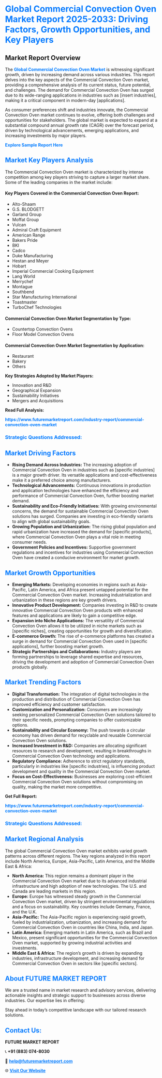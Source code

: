 <h1 style="color: #007BFF;">Global Commercial Convection Oven Market Report 2025-2033: Driving Factors, Growth Opportunities, and Key Players</h1>

<section id="overview">
<h2>Market Report Overview</h2>
<p>The <a href="https://www.futuremarketreport.com/industry-report/commercial-convection-oven-market" style="color: #007BFF; text-decoration: none;"><strong>Global Commercial Convection Oven Market</strong></a> is witnessing significant growth, driven by increasing demand across various industries. This report delves into the key aspects of the Commercial Convection Oven market, providing a comprehensive analysis of its current status, future potential, and challenges. The demand for Commercial Convection Oven has surged due to its wide-ranging applications in industries such as [insert industries], making it a critical component in modern-day [applications].</p>
<p>As consumer preferences shift and industries innovate, the Commercial Convection Oven market continues to evolve, offering both challenges and opportunities for stakeholders. The global market is expected to expand at a substantial compound annual growth rate (CAGR) over the forecast period, driven by technological advancements, emerging applications, and increasing investments by major players.</p>
</section>

<section id="overview">
<p><a href="https://www.futuremarketreport.com/request-sample/reportId=57867" style="color: #007BFF; text-decoration: none;"><strong>Explore Sample Report Here</strong></a></p>
</section>

<section id="key-players">
<h2 style="color: #007BFF;">Market Key Players Analysis</h2>
<p>The Commercial Convection Oven market is characterized by intense competition among key players striving to capture a larger market share. Some of the leading companies in the market include:</p>
<h4>Key Players Covered in the Commercial Convection Oven Report:</h4>
<ul><li>Alto-Shaam</li><li>G.S. BLODGETT</li><li>Garland Group</li><li>Moffat Group</li><li>Vulcan</li><li>Admiral Craft Equipment</li><li>American Range</li><li>Bakers Pride</li><li>BKI</li><li>Cadco</li><li>Duke Manufacturing</li><li>Hestan and Meyer</li><li>Hobart</li><li>Imperial Commercial Cooking Equipment</li><li>Lang World</li><li>Merrychef</li><li>Montague</li><li>Southbend</li><li>Star Manufacturing International</li><li>Toastmaster</li><li>TurboChef Technologies</li></ul>
<h4>Commercial Convection Oven Market Segmentation by Type:</h4>
<ul><li>Countertop Convection Ovens</li><li>Floor Model Convection Ovens</li></ul>

<h4>Commercial Convection Oven Market Segmentation by Application:</h4>
<ul><li>Restaurant</li><li>Bakery</li><li>Others</li></ul>
<p><strong>Key Strategies Adopted by Market Players:</strong></p>
<ul>
<li>Innovation and R&D</li>
<li>Geographical Expansion</li>
<li>Sustainability Initiatives</li>
<li>Mergers and Acquisitions</li>
</ul>
</section>

<section>
<p><strong>Read Full Analysis: </strong></p><a href="https://www.futuremarketreport.com/industry-report/commercial-convection-oven-market" style="color: #007BFF; text-decoration: none;"><strong>https://www.futuremarketreport.com/industry-report/commercial-convection-oven-market</strong></a>
<h3 style="color: #007BFF;">Strategic Questions Addressed:</h3>
</section>

<section id="driving-factors">
<h2 style="color: #007BFF;">Market Driving Factors</h2>
<ul>
<li><strong>Rising Demand Across Industries:</strong> The increasing adoption of Commercial Convection Oven in industries such as [specific industries] is a major growth driver. Its versatile applications and cost-effectiveness make it a preferred choice among manufacturers.</li>
<li><strong>Technological Advancements:</strong> Continuous innovations in production and application technologies have enhanced the efficiency and performance of Commercial Convection Oven, further boosting market demand.</li>
<li><strong>Sustainability and Eco-Friendly Initiatives:</strong> With growing environmental concerns, the demand for sustainable Commercial Convection Oven solutions has surged. Companies are investing in eco-friendly variants to align with global sustainability goals.</li>
<li><strong>Growing Population and Urbanization:</strong> The rising global population and rapid urbanization have increased the demand for [specific products], where Commercial Convection Oven plays a vital role in meeting consumer needs.</li>
<li><strong>Government Policies and Incentives:</strong> Supportive government regulations and incentives for industries using Commercial Convection Oven have created a conducive environment for market growth.</li>
</ul>
</section>

<section id="growth-opportunities">
<h2 style="color: #007BFF;">Market Growth Opportunities</h2>
<ul>
<li><strong>Emerging Markets:</strong> Developing economies in regions such as Asia-Pacific, Latin America, and Africa present untapped potential for the Commercial Convection Oven market. Increasing industrialization and urbanization in these regions are key growth drivers.</li>
<li><strong>Innovative Product Development:</strong> Companies investing in R&D to create innovative Commercial Convection Oven products with enhanced features and applications are likely to gain a competitive edge.</li>
<li><strong>Expansion into Niche Applications:</strong> The versatility of Commercial Convection Oven allows it to be utilized in niche markets such as [specific niches], creating opportunities for growth and diversification.</li>
<li><strong>E-commerce Growth:</strong> The rise of e-commerce platforms has created a surge in demand for Commercial Convection Oven used in [specific applications], further boosting market growth.</li>
<li><strong>Strategic Partnerships and Collaborations:</strong> Industry players are forming partnerships to leverage shared expertise and resources, driving the development and adoption of Commercial Convection Oven products globally.</li>
</ul>
</section>

<section id="trending-factors">
<h2 style="color: #007BFF;">Market Trending Factors</h2>
<ul>
<li><strong>Digital Transformation:</strong> The integration of digital technologies in the production and distribution of Commercial Convection Oven has improved efficiency and customer satisfaction.</li>
<li><strong>Customization and Personalization:</strong> Consumers are increasingly seeking personalized Commercial Convection Oven solutions tailored to their specific needs, prompting companies to offer customizable options.</li>
<li><strong>Sustainability and Circular Economy:</strong> The push towards a circular economy has driven demand for recyclable and reusable Commercial Convection Oven solutions.</li>
<li><strong>Increased Investment in R&D:</strong> Companies are allocating significant resources to research and development, resulting in breakthroughs in Commercial Convection Oven technology and applications.</li>
<li><strong>Regulatory Compliance:</strong> Adherence to strict regulatory standards, particularly in industries like [specific industries], is influencing product development and quality in the Commercial Convection Oven market.</li>
<li><strong>Focus on Cost-Effectiveness:</strong> Businesses are exploring cost-efficient Commercial Convection Oven solutions without compromising on quality, making the market more competitive.</li>
</ul>
</section>

<section>
<p><strong>Get Full Report: </strong></p><a href="https://www.futuremarketreport.com/industry-report/commercial-convection-oven-market" style="color: #007BFF; text-decoration: none;"><strong>https://www.futuremarketreport.com/industry-report/commercial-convection-oven-market</strong></a>
<h3 style="color: #007BFF;">Strategic Questions Addressed:</h3>
</section>


<section id="regional-analysis">
<h2 style="color: #007BFF;">Market Regional Analysis</h2>
<p>The global Commercial Convection Oven market exhibits varied growth patterns across different regions. The key regions analyzed in this report include North America, Europe, Asia-Pacific, Latin America, and the Middle East & Africa:</p>
<ul>
<li><strong>North America:</strong> This region remains a dominant player in the Commercial Convection Oven market due to its advanced industrial infrastructure and high adoption of new technologies. The U.S. and Canada are leading markets in this region.</li>
<li><strong>Europe:</strong> Europe has witnessed steady growth in the Commercial Convection Oven market, driven by stringent environmental regulations and a focus on sustainability. Key countries include Germany, France, and the U.K.</li>
<li><strong>Asia-Pacific:</strong> The Asia-Pacific region is experiencing rapid growth, fueled by industrialization, urbanization, and increasing demand for Commercial Convection Oven in countries like China, India, and Japan.</li>
<li><strong>Latin America:</strong> Emerging markets in Latin America, such as Brazil and Mexico, present significant opportunities for the Commercial Convection Oven market, supported by growing industrial activities and investments.</li>
<li><strong>Middle East & Africa:</strong> The region’s growth is driven by expanding industries, infrastructure development, and increasing demand for Commercial Convection Oven in sectors like [specific sectors].</li>
</ul>
</section>

<footer>
<h2 style="color: #007BFF;">About FUTURE MARKET REPORT</h2>
<p>We are a trusted name in market research and advisory services, delivering actionable insights and strategic support to businesses across diverse industries. Our expertise lies in offering:</p>

<p>Stay ahead in today’s competitive landscape with our tailored research solutions.</p>

<h2 style="color: #007BFF;">Contact Us:</h2>
<p><strong>FUTURE MARKET REPORT</strong></p>
<p>📞 <strong>+91 (883) 074-8030</strong></p>
<p>📧 <strong><a href="mailto:help@futuremarketreport.com" style="color: #007BFF;">help@futuremarketreport.com</a></strong></p>
<p>🌐 <strong><a href="https://www.futuremarketreport.com/" style="color: #007BFF;">Visit Our Website</a></strong></p>
</footer>
